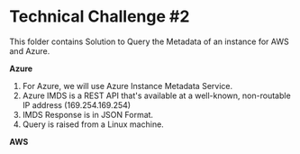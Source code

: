# Technical Challenge #2
This folder contains Solution to Query the Metadata of an instance for AWS and Azure.

**Azure**
1. For Azure, we will use Azure Instance Metadata Service.
2. Azure IMDS is a REST API that's available at a well-known, non-routable IP address (169.254.169.254)
3. IMDS Response is in JSON Format.
4. Query is raised from a Linux machine.

**AWS**
